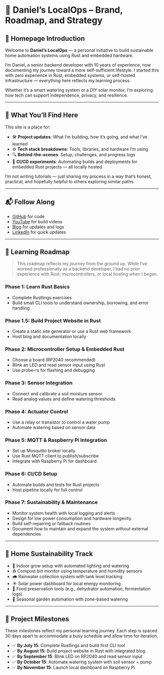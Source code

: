 # 🏡 Daniel’s LocalOps – Brand, Roadmap, and Strategy

## 👋 Homepage Introduction

Welcome to **Daniel’s LocalOps** — a personal initiative to build sustainable home automation systems using Rust and embedded hardware.

I’m Daniel, a senior backend developer with 10 years of experience, now documenting my journey toward a more self-sufficient lifestyle. I started this with zero experience in Rust, embedded systems, or self-hosted infrastructure — everything here reflects my learning process.

Whether it’s a smart watering system or a DIY solar monitor, I’m exploring how tech can support independence, privacy, and resilience.

---

## 🌱 What You’ll Find Here

This site is a place for:

- 🛠️ **Project updates**: What I’m building, how it’s going, and what I’ve learned  
- ⚙️ **Tech stack breakdowns**: Tools, libraries, and hardware I’m using  
- 🔍 **Behind-the-scenes**: Setup, challenges, and progress logs  
- 🔄 **CI/CD experiments**: Automating builds and deployments for embedded Rust projects — all locally hosted  

I’m not writing tutorials — just sharing my process in a way that’s honest, practical, and hopefully helpful to others exploring similar paths.

---

## 📬 Follow Along

- [GitHub](https://github.com/Daniel-s-LocalOps) for code  
- [YouTube](https://www.youtube.com/@DanielsLocalOps) for build videos  
- [Blog](http://localhost/) for updates and logs  
- [LinkedIn](https://www.linkedin.com/in/daniel-richardson-935873151/) for quick updates  

---

## 🧭 Learning Roadmap

> This roadmap reflects my journey from the ground up. While I’ve worked professionally as a backend developer, I had no prior experience with Rust, microcontrollers, or local hosting when I began.

### Phase 1: Learn Rust Basics
- Complete Rustlings exercises  
- Build small CLI tools to understand ownership, borrowing, and error handling  

### Phase 1.5: Build Project Website in Rust
- Create a static site generator or use a Rust web framework  
- Host blog and documentation locally  

### Phase 2: Microcontroller Setup & Embedded Rust
- Choose a board (RP2040 recommended)  
- Blink an LED and read sensor input using Rust  
- Use probe-rs for flashing and debugging  

### Phase 3: Sensor Integration
- Connect and calibrate a soil moisture sensor  
- Read analog values and define watering thresholds  

### Phase 4: Actuator Control
- Use a relay or transistor to control a water pump  
- Automate watering based on sensor data  

### Phase 5: MQTT & Raspberry Pi Integration
- Set up Mosquitto broker locally  
- Use Rust MQTT client to publish/subscribe  
- Integrate with Raspberry Pi for dashboard  

### Phase 6: CI/CD Setup
- Automate builds and tests for Rust projects  
- Host pipeline locally for full control  

### Phase 7: Sustainability & Maintenance
- Monitor system health with local logging and alerts  
- Design for low power consumption and hardware longevity  
- Build self-repairing or fallback routines  
- Document how to maintain and expand the system without external dependencies  

---

## 🏡 Home Sustainability Track

- 🌿 Indoor grow setup with automated lighting and watering  
- ♻️ Compost bin monitor using temperature and humidity sensors  
- 🌧️ Rainwater collection system with tank level tracking  
- ☀️ Solar power dashboard for local energy monitoring  
- 🥫 Food preservation tools (e.g., dehydrator automation, fermentation logs)  
- 🌱 Seasonal garden automation with zone-based watering  

---

## 📆 Project Milestones

These milestones reflect my personal learning journey. Each step is spaced 30 days apart to accommodate a busy schedule and allow time for iteration.

- ✅ **By July 15**: Complete Rustlings and build first CLI tool  
- ✅ **By August 15**: Build project website in Rust with integrated blog  
- ✅ **By September 15**: Blink LED on RP2040 and read sensor input  
- ✅ **By October 15**: Automate watering system with soil sensor + pump  
- ✅ **By November 15**: Launch local dashboard on Raspberry Pi  

